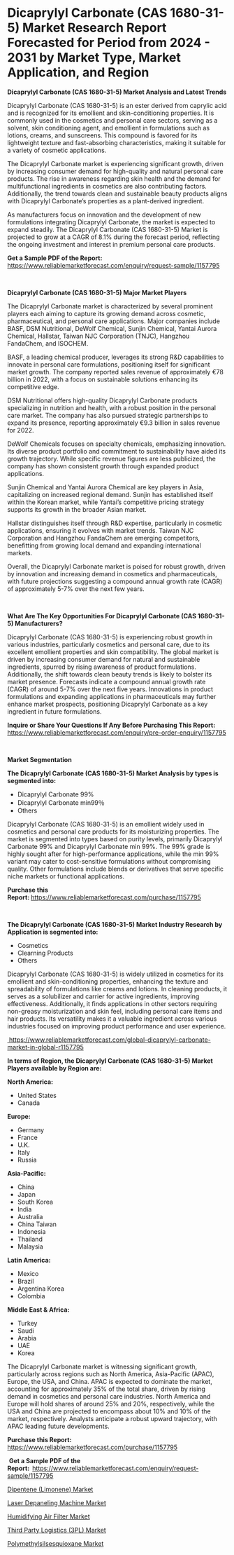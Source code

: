 <p><h1>Dicaprylyl Carbonate (CAS 1680-31-5) Market Research Report Forecasted for Period from 2024 -  2031 by Market Type, Market Application, and Region</h1></p><p><strong>Dicaprylyl Carbonate (CAS 1680-31-5) Market Analysis and Latest Trends</strong></p>
<p><p>Dicaprylyl Carbonate (CAS 1680-31-5) is an ester derived from caprylic acid and is recognized for its emollient and skin-conditioning properties. It is commonly used in the cosmetics and personal care sectors, serving as a solvent, skin conditioning agent, and emollient in formulations such as lotions, creams, and sunscreens. This compound is favored for its lightweight texture and fast-absorbing characteristics, making it suitable for a variety of cosmetic applications.</p><p>The Dicaprylyl Carbonate market is experiencing significant growth, driven by increasing consumer demand for high-quality and natural personal care products. The rise in awareness regarding skin health and the demand for multifunctional ingredients in cosmetics are also contributing factors. Additionally, the trend towards clean and sustainable beauty products aligns with Dicaprylyl Carbonate’s properties as a plant-derived ingredient. </p><p>As manufacturers focus on innovation and the development of new formulations integrating Dicaprylyl Carbonate, the market is expected to expand steadily. The Dicaprylyl Carbonate (CAS 1680-31-5) Market is projected to grow at a CAGR of 8.1% during the forecast period, reflecting the ongoing investment and interest in premium personal care products.</p></p>
<p><strong>Get a Sample PDF of the Report:&nbsp;</strong> <a href="https://www.reliablemarketforecast.com/enquiry/request-sample/1157795?utm_campaign=1110&utm_medium=2&utm_source=Github&utm_content=ia&utm_term=29102024&utm_id=dicaprylyl-carbonate-cas-1680-31-5">https://www.reliablemarketforecast.com/enquiry/request-sample/1157795</a></p>
<p>&nbsp;</p>
<p><strong>Dicaprylyl Carbonate (CAS 1680-31-5) Major Market Players</strong></p>
<p><p>The Dicaprylyl Carbonate market is characterized by several prominent players each aiming to capture its growing demand across cosmetic, pharmaceutical, and personal care applications. Major companies include BASF, DSM Nutritional, DeWolf Chemical, Sunjin Chemical, Yantai Aurora Chemical, Hallstar, Taiwan NJC Corporation (TNJC), Hangzhou FandaChem, and ISOCHEM.</p><p>BASF, a leading chemical producer, leverages its strong R&D capabilities to innovate in personal care formulations, positioning itself for significant market growth. The company reported sales revenue of approximately €78 billion in 2022, with a focus on sustainable solutions enhancing its competitive edge.</p><p>DSM Nutritional offers high-quality Dicaprylyl Carbonate products specializing in nutrition and health, with a robust position in the personal care market. The company has also pursued strategic partnerships to expand its presence, reporting approximately €9.3 billion in sales revenue for 2022.</p><p>DeWolf Chemicals focuses on specialty chemicals, emphasizing innovation. Its diverse product portfolio and commitment to sustainability have aided its growth trajectory. While specific revenue figures are less publicized, the company has shown consistent growth through expanded product applications.</p><p>Sunjin Chemical and Yantai Aurora Chemical are key players in Asia, capitalizing on increased regional demand. Sunjin has established itself within the Korean market, while Yantai’s competitive pricing strategy supports its growth in the broader Asian market.</p><p>Hallstar distinguishes itself through R&D expertise, particularly in cosmetic applications, ensuring it evolves with market trends. Taiwan NJC Corporation and Hangzhou FandaChem are emerging competitors, benefitting from growing local demand and expanding international markets.</p><p>Overall, the Dicaprylyl Carbonate market is poised for robust growth, driven by innovation and increasing demand in cosmetics and pharmaceuticals, with future projections suggesting a compound annual growth rate (CAGR) of approximately 5-7% over the next few years.</p></p>
<p>&nbsp;</p>
<p><strong>What Are The Key Opportunities For Dicaprylyl Carbonate (CAS 1680-31-5) Manufacturers?</strong></p>
<p><p>Dicaprylyl Carbonate (CAS 1680-31-5) is experiencing robust growth in various industries, particularly cosmetics and personal care, due to its excellent emollient properties and skin compatibility. The global market is driven by increasing consumer demand for natural and sustainable ingredients, spurred by rising awareness of product formulations. Additionally, the shift towards clean beauty trends is likely to bolster its market presence. Forecasts indicate a compound annual growth rate (CAGR) of around 5-7% over the next five years. Innovations in product formulations and expanding applications in pharmaceuticals may further enhance market prospects, positioning Dicaprylyl Carbonate as a key ingredient in future formulations.</p></p>
<p><strong>Inquire or Share Your Questions If Any Before Purchasing This Report:</strong> <a href="https://www.reliablemarketforecast.com/enquiry/pre-order-enquiry/1157795?utm_campaign=1110&utm_medium=2&utm_source=Github&utm_content=ia&utm_term=29102024&utm_id=dicaprylyl-carbonate-cas-1680-31-5">https://www.reliablemarketforecast.com/enquiry/pre-order-enquiry/1157795</a></p>
<p>&nbsp;</p>
<p><strong>Market Segmentation</strong></p>
<p><strong>The Dicaprylyl Carbonate (CAS 1680-31-5) Market Analysis by types is segmented into:</strong></p>
<p><ul><li>Dicaprylyl Carbonate 99%</li><li>Dicaprylyl Carbonate min99％</li><li>Others</li></ul></p>
<p><p>Dicaprylyl Carbonate (CAS 1680-31-5) is an emollient widely used in cosmetics and personal care products for its moisturizing properties. The market is segmented into types based on purity levels, primarily Dicaprylyl Carbonate 99% and Dicaprylyl Carbonate min 99%. The 99% grade is highly sought after for high-performance applications, while the min 99% variant may cater to cost-sensitive formulations without compromising quality. Other formulations include blends or derivatives that serve specific niche markets or functional applications.</p></p>
<p><strong>Purchase this Report:&nbsp;</strong><a href="https://www.reliablemarketforecast.com/purchase/1157795?utm_campaign=1110&utm_medium=2&utm_source=Github&utm_content=ia&utm_term=29102024&utm_id=dicaprylyl-carbonate-cas-1680-31-5">https://www.reliablemarketforecast.com/purchase/1157795</a></p>
<p>&nbsp;</p>
<p><strong>The Dicaprylyl Carbonate (CAS 1680-31-5) Market Industry Research by Application is segmented into:</strong></p>
<p><ul><li>Cosmetics</li><li>Clearning Products</li><li>Others</li></ul></p>
<p><p>Dicaprylyl Carbonate (CAS 1680-31-5) is widely utilized in cosmetics for its emollient and skin-conditioning properties, enhancing the texture and spreadability of formulations like creams and lotions. In cleaning products, it serves as a solubilizer and carrier for active ingredients, improving effectiveness. Additionally, it finds applications in other sectors requiring non-greasy moisturization and skin feel, including personal care items and hair products. Its versatility makes it a valuable ingredient across various industries focused on improving product performance and user experience.</p></p>
<p><a href="https://www.reliablemarketforecast.com/global-dicaprylyl-carbonate-market-in-global-r1157795?utm_campaign=1110&utm_medium=2&utm_source=Github&utm_content=ia&utm_term=29102024&utm_id=dicaprylyl-carbonate-cas-1680-31-5">&nbsp;https://www.reliablemarketforecast.com/global-dicaprylyl-carbonate-market-in-global-r1157795</a></p>
<p><strong>In terms of Region, the Dicaprylyl Carbonate (CAS 1680-31-5) Market Players available by Region are:</strong></p>
<p>
    <p> <strong> North America: </strong>
        <ul>
            <li>United States</li>
            <li>Canada</li>
        </ul>
        </p> 
    <p> <strong> Europe: </strong>
        <ul>
            <li>Germany</li>
            <li>France</li>
            <li>U.K.</li>
            <li>Italy</li>
            <li>Russia</li>
        </ul>
        </p> 
    <p> <strong> Asia-Pacific: </strong>
        <ul>
            <li>China</li>
            <li>Japan</li>
            <li>South Korea</li>
            <li>India</li>
            <li>Australia</li>
            <li>China Taiwan</li>
            <li>Indonesia</li>
            <li>Thailand</li>
            <li>Malaysia</li>
        </ul>
        </p> 
    <p> <strong> Latin America: </strong>
        <ul>
            <li>Mexico</li>
            <li>Brazil</li>
            <li>Argentina Korea</li>
            <li>Colombia</li>
        </ul>
        </p> 
    <p> <strong> Middle East & Africa: </strong>
        <ul>
            <li>Turkey</li>
            <li>Saudi</li>
            <li>Arabia</li>
            <li>UAE</li>
            <li>Korea</li>
        </ul>
    </p>
    </p>
<p><p>The Dicaprylyl Carbonate market is witnessing significant growth, particularly across regions such as North America, Asia-Pacific (APAC), Europe, the USA, and China. APAC is expected to dominate the market, accounting for approximately 35% of the total share, driven by rising demand in cosmetics and personal care industries. North America and Europe will hold shares of around 25% and 20%, respectively, while the USA and China are projected to encompass about 10% and 10% of the market, respectively. Analysts anticipate a robust upward trajectory, with APAC leading future developments.</p></p>
<p><strong>Purchase this Report: </strong><a href="https://www.reliablemarketforecast.com/purchase/1157795?utm_campaign=1110&utm_medium=2&utm_source=Github&utm_content=ia&utm_term=29102024&utm_id=dicaprylyl-carbonate-cas-1680-31-5">https://www.reliablemarketforecast.com/purchase/1157795</a></p>
<p>&nbsp;<strong>Get a Sample PDF of the Report:&nbsp;&nbsp;</strong><a href="https://www.reliablemarketforecast.com/enquiry/request-sample/1157795?utm_campaign=1110&utm_medium=2&utm_source=Github&utm_content=ia&utm_term=29102024&utm_id=dicaprylyl-carbonate-cas-1680-31-5">https://www.reliablemarketforecast.com/enquiry/request-sample/1157795</a></p>
<p><strong></strong></p>
<p><p><a href="https://github.com/wydramppetrox/Market-Research-Report-List-1/blob/main/dipentene-limonene-market.md?utm_campaign=1110&utm_medium=2&utm_source=Github&utm_content=ia&utm_term=29102024&utm_id=dicaprylyl-carbonate-cas-1680-31-5">Dipentene (Limonene) Market</a></p><p><a href="https://www.linkedin.com/pulse/consumer-behavior-shifts-laser-depaneling-machine-market-demand-hk54e?utm_campaign=1110&utm_medium=2&utm_source=Github&utm_content=ia&utm_term=29102024&utm_id=dicaprylyl-carbonate-cas-1680-31-5">Laser Depaneling Machine Market</a></p><p><a href="https://issuu.com/reportprime-2/docs/humidifying-air-filter-market-size-_4739d145b70c25?utm_campaign=1110&utm_medium=2&utm_source=Github&utm_content=ia&utm_term=29102024&utm_id=dicaprylyl-carbonate-cas-1680-31-5">Humidifying Air Filter Market</a></p><p><a href="https://github.com/janelbaub6/Market-Research-Report-List-1/blob/main/third-party-logistics-3pl-market.md?utm_campaign=1110&utm_medium=2&utm_source=Github&utm_content=ia&utm_term=29102024&utm_id=dicaprylyl-carbonate-cas-1680-31-5">Third Party Logistics (3PL) Market</a></p><p><a href="https://www.linkedin.com/pulse/polymethylsilsesquioxane-market-shifts-strategic-analysis-dsh3c?utm_campaign=1110&utm_medium=2&utm_source=Github&utm_content=ia&utm_term=29102024&utm_id=dicaprylyl-carbonate-cas-1680-31-5">Polymethylsilsesquioxane Market</a></p></p>